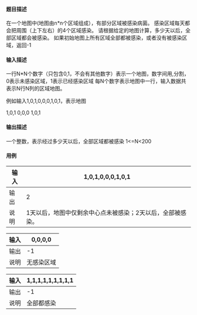 #### 题目描述

在一个地图中(地图由n*n个区域组成），有部分区域被感染病菌。 感染区域每天都会把周围（上下左右）的4个区域感染。 请根据给定的地图计算，多少天以后，全部区域都会被感染。 如果初始地图上所有区域全部都被感染，或者没有被感染区域，返回-1

#### 输入描述

一行N*N个数字（只包含0,1，不会有其他数字）表示一个地图，数字间用,分割，0表示未感染区域，1表示已经感染区域 每N个数字表示地图中一行，输入数据共表示N行N列的区域地图。

例如输入1,0,1,0,0,0,1,0,1，表示地图

1,0,1
0,0,0
1,0,1

#### 输出描述

一个整数，表示经过多少天以后，全部区域都被感染 1<=N<200

#### 用例


| 输入 | 1,0,1,0,0,0,1,0,1                                          |
| ------ | ------------------------------------------------------------ |
| 输出 | 2                                                          |
| 说明 | 1天以后，地图中仅剩余中心点未被感染；2天以后，全部被感染。 |


| 输入 | 0,0,0,0    |
| ------ | ------------ |
| 输出 | -1         |
| 说明 | 无感染区域 |


| 输入 | 1,1,1,1,1,1,1,1,1 |
| ------ | ------------------- |
| 输出 | -1                |
| 说明 | 全部都感染        |
